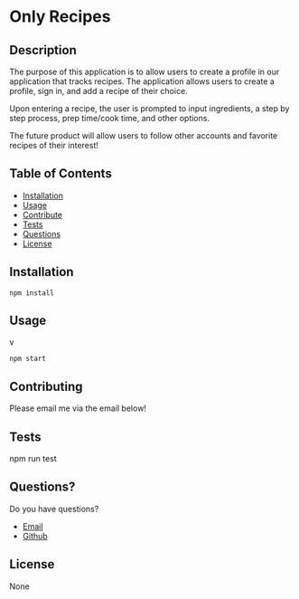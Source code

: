 # Only Recipes

## Description

The purpose of this application is to allow users to create a profile in our application that tracks recipes. The application
allows users to create a profile, sign in, and add a recipe of their choice. 

Upon entering a recipe, the user is prompted to input ingredients, a step by step process, prep time/cook time, and other options.

The future product will allow users to follow other accounts and favorite recipes of their interest!

## Table of Contents

- [Installation](#Installation)
- [Usage](#Usage)
- [Contribute](#Contribute)
- [Tests](#Tests)
- [Questions](#Questions)
- [License](#License)

## Installation

```deleyteeadava later
npm install
```

## Usage
v
```
npm start
```

## Contributing

Please email me via the email below!

## Tests

npm run test

## Questions?

Do you have questions?
- [Email](mailto:avaloserick97@gmail.com)
- [Github](https://github.com/erickjavalos)

## License

None